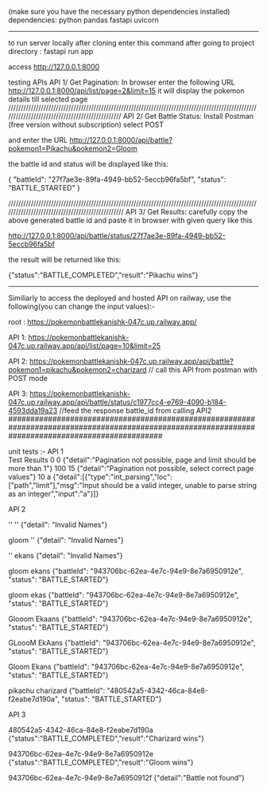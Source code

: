 (make sure you have the necessary python dependencies installed)
dependencies: python pandas fastapi uvicorn
_______________________________________________________________________________________________________________________________________________

to run server locally after cloning enter this command after going to project directory  :
fastapi run app

access http://127.0.0.1:8000

testing APIs
 API 1/ Get Pagination: In browser enter the following URL
 http://127.0.0.1:8000/api/list/page=2&limit=15 
 it will display the pokemon details till selected page
////////////////////////////////////////////////////////////////////////////////////////////////////////////////////////////////////////////////
 API 2/ Get Battle Status: Install Postman (free version without subscription) select POST

 and enter the URL http://127.0.0.1:8000/api/battle?pokemon1=Pikachu&pokemon2=Gloom

 the battle id and status will be displayed like this:

 {
    "battleId": "27f7ae3e-89fa-4949-bb52-5eccb96fa5bf",
    "status": "BATTLE_STARTED"
}

/////////////////////////////////////////////////////////////////////////////////////////////////////////////////////////////////////////////////
API 3/ Get Results: carefully copy the above generated battle id and paste it in browser with given query like this

http://127.0.0.1:8000/api/battle/status/27f7ae3e-89fa-4949-bb52-5eccb96fa5bf

the result will be returned like this:

 {"status":"BATTLE_COMPLETED","result":"Pikachu wins"}
 ______________________________________________________________________________________________________________________________________________

 Similiarly to access the deployed and hosted API on railway, use the following(you can change the input values):-

 root :  https://pokemonbattlekanishk-047c.up.railway.app/

 API 1: https://pokemonbattlekanishk-047c.up.railway.app/api/list/page=10&limit=25

 API 2: https://pokemonbattlekanishk-047c.up.railway.app/api/battle?pokemon1=pikachu&pokemon2=charizard      // call this API from postman with POST mode 

 API 3: https://pokemonbattlekanishk-047c.up.railway.app/api/battle/status/c1977cc4-e769-4090-b184-4593dda19a23     //feed the response battle_id from calling API2
###################################################################################################################################################

 unit tests :-
API 1      
   Test                                                Results
 0 0      {"detail":"Pagination not possible, page and limit should be more than 1"}
 100 15   {"detail":"Pagination not possible, select correct page values"}
 10  a    {"detail":[{"type":"int_parsing","loc":["path","limit"],"msg":"Input should be a valid integer, unable to parse string as an integer","input":"a"}]}

API 2

'' ''                           {"detail": "Invalid Names"}

gloom ''                        {"detail": "Invalid Names"}       

'' ekans                        {"detail": "Invalid Names"}

gloom ekans                     {"battleId": "943706bc-62ea-4e7c-94e9-8e7a6950912e",
                                  "status": "BATTLE_STARTED"}
                                  
gloom ekas                       {"battleId": "943706bc-62ea-4e7c-94e9-8e7a6950912e",
                                   "status": "BATTLE_STARTED"}
                                   
Glooom Ekaans                    {"battleId": "943706bc-62ea-4e7c-94e9-8e7a6950912e",
                                    "status": "BATTLE_STARTED"}
                                    
GLoooM EkAans                    {"battleId": "943706bc-62ea-4e7c-94e9-8e7a6950912e",
                                   "status": "BATTLE_STARTED"}
                                   
Gloom Ekans                      {"battleId": "943706bc-62ea-4e7c-94e9-8e7a6950912e",
                                  "status": "BATTLE_STARTED"}
                                  
pikachu charizard                 {"battleId": "480542a5-4342-46ca-84e8-f2eabe7d190a",
                                     "status": "BATTLE_STARTED"}

API 3

480542a5-4342-46ca-84e8-f2eabe7d190a   {"status":"BATTLE_COMPLETED","result":"Charizard wins"}

943706bc-62ea-4e7c-94e9-8e7a6950912e   {"status":"BATTLE_COMPLETED","result":"Gloom wins"}


943706bc-62ea-4e7c-94e9-8e7a6950912f   {"detail":"Battle not found"}


